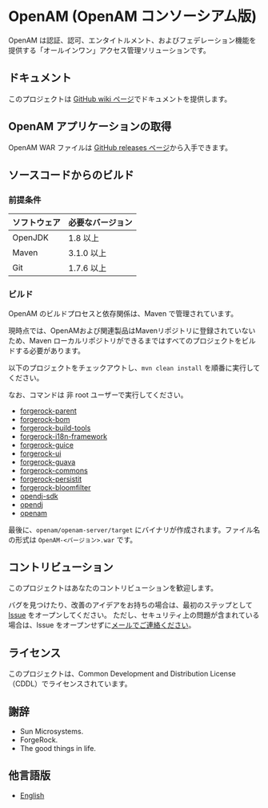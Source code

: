 # OpenAM (OpenAM コンソーシアム版)

OpenAM は認証、認可、エンタイトルメント、およびフェデレーション機能を提供する「オールインワン」アクセス管理ソリューションです。

## ドキュメント

このプロジェクトは [GitHub wiki ページ][github_wiki]でドキュメントを提供します。

## OpenAM アプリケーションの取得

OpenAM WAR ファイルは [GitHub releases ページ][github_releases]から入手できます。

## ソースコードからのビルド

### 前提条件

ソフトウェア           | 必要なバージョン
---------------------- | ----------------
OpenJDK                | 1.8 以上
Maven                  | 3.1.0 以上
Git                    | 1.7.6 以上

### ビルド

OpenAM のビルドプロセスと依存関係は、Maven で管理されています。

現時点では、OpenAMおよび関連製品はMavenリポジトリに登録されていないため、Maven ローカルリポジトリができるまではすべてのプロジェクトをビルドする必要があります。

以下のプロジェクトをチェックアウトし、`mvn clean install` を順番に実行してください。

なお、コマンドは 非 root ユーザーで実行してください。

* [forgerock-parent](https://github.com/openam-jp/forgerock-parent)
* [forgerock-bom](https://github.com/openam-jp/forgerock-bom)
* [forgerock-build-tools](https://github.com/openam-jp/forgerock-build-tools)
* [forgerock-i18n-framework](https://github.com/openam-jp/forgerock-i18n-framework)
* [forgerock-guice](https://github.com/openam-jp/forgerock-guice)
* [forgerock-ui](https://github.com/openam-jp/forgerock-ui)
* [forgerock-guava](https://github.com/openam-jp/forgerock-guava)
* [forgerock-commons](https://github.com/openam-jp/forgerock-commons)
* [forgerock-persistit](https://github.com/openam-jp/forgerock-persistit)
* [forgerock-bloomfilter](https://github.com/openam-jp/forgerock-bloomfilter)
* [opendj-sdk](https://github.com/openam-jp/opendj-sdk)
* [opendj](https://github.com/openam-jp/opendj)
* [openam](https://github.com/openam-jp/openam)

最後に、`openam/openam-server/target` にバイナリが作成されます。ファイル名の形式は `OpenAM-<バージョン>.war` です。

## コントリビューション

このプロジェクトはあなたのコントリビューションを歓迎します。

バグを見つけたり、改善のアイデアをお持ちの場合は、最初のステップとして [Issue][github_issues] をオープンしてください。
ただし、セキュリティ上の問題が含まれている場合は、Issue をオープンせずに[メールでご連絡ください][mail_openam_dev]。

## ライセンス

このプロジェクトは、Common Development and Distribution License（CDDL）でライセンスされています。

## 謝辞

* Sun Microsystems.
* ForgeRock.
* The good things in life.

## 他言語版

* [English](README.md)

[mail_openam_dev]: mailto:openam-dev@OpenAM.jp
[github_issues]: https://github.com/openam-jp/openam/issues
[github_wiki]: https://github.com/openam-jp/openam/wiki
[github_releases]: https://github.com/openam-jp/openam/releases

